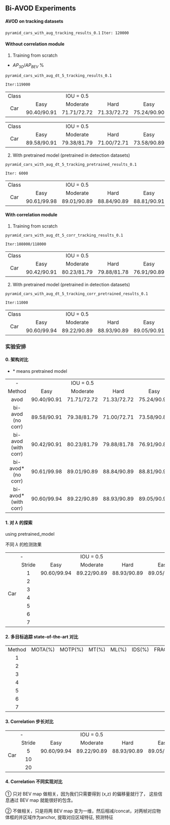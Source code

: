 ## Bi-AVOD Experiments

#### AVOD on tracking datasets
`pyramid_cars_with_aug_tracking_results_0.1`
`Iter: 120000`
<table>
   <tr>
      <td style="text-align:center;vertical-align:middle;">Class</td>
      <td colspan="3" style="text-align:center;vertical-align:middle;">IOU = 0.5</td>
      <td colspan="3" style="text-align:center;vertical-align:middle;">IOU = 0.7</td>
   <tr>
   <tr>
      <td rowspan="2" style="text-align:center;vertical-align:middle;">Car</td>
      <td style="text-align:center;vertical-align:middle;">Easy</td>
      <td style="text-align:center;vertical-align:middle;">Moderate</td>
      <td style="text-align:center;vertical-align:middle;">Hard</td>
      <td style="text-align:center;vertical-align:middle;">Easy</td>
      <td style="text-align:center;vertical-align:middle;">Moderate</td>
      <td style="text-align:center;vertical-align:middle;">Hard</td>
   </tr>
    <tr>
      <td style="text-align:center;vertical-align:middle;">90.40/90.91</td>
      <td style="text-align:center;vertical-align:middle;">71.71/72.72</td>
      <td style="text-align:center;vertical-align:middle;">71.33/72.72</td>
      <td style="text-align:center;vertical-align:middle;">75.24/90.90</td>
      <td style="text-align:center;vertical-align:middle;">55.11/72.69</td>
      <td style="text-align:center;vertical-align:middle;">48.58/72.66</td>


#### Without correlation module

1. Training from scratch

* $AP_{3D} / AP_{BEV}$ %

`pyramid_cars_with_aug_dt_5_tracking_results_0.1`

`Iter:119000` 

<table>
   <tr>
      <td style="text-align:center;vertical-align:middle;">Class</td>
      <td colspan="3" style="text-align:center;vertical-align:middle;">IOU = 0.5</td>
      <td colspan="3" style="text-align:center;vertical-align:middle;">IOU = 0.7</td>
   <tr>
   <tr>
      <td rowspan="2" style="text-align:center;vertical-align:middle;">Car</td>
      <td style="text-align:center;vertical-align:middle;">Easy</td>
      <td style="text-align:center;vertical-align:middle;">Moderate</td>
      <td style="text-align:center;vertical-align:middle;">Hard</td>
      <td style="text-align:center;vertical-align:middle;">Easy</td>
      <td style="text-align:center;vertical-align:middle;">Moderate</td>
      <td style="text-align:center;vertical-align:middle;">Hard</td>
   </tr>
    <tr>
      <td style="text-align:center;vertical-align:middle;">89.58/90.91</td>
      <td style="text-align:center;vertical-align:middle;">79.38/81.79</td>
      <td style="text-align:center;vertical-align:middle;">71.00/72.71</td>
      <td style="text-align:center;vertical-align:middle;">73.58/90.89</td>
      <td style="text-align:center;vertical-align:middle;">54.11/81.75</td>
      <td style="text-align:center;vertical-align:middle;">47.75/72.68</td>
   </tr>
</table>

2. With pretrained model (pretrained in detection datasets)

`pyramid_cars_with_aug_dt_5_tracking_pretrained_results_0.1`

`Iter: 6000`

<table>
   <tr>
      <td style="text-align:center;vertical-align:middle;">Class</td>
      <td colspan="3" style="text-align:center;vertical-align:middle;">IOU = 0.5</td>
      <td colspan="3" style="text-align:center;vertical-align:middle;">IOU = 0.7</td>
   <tr>
   <tr>
      <td rowspan="2" style="text-align:center;vertical-align:middle;">Car</td>
      <td style="text-align:center;vertical-align:middle;">Easy</td>
      <td style="text-align:center;vertical-align:middle;">Moderate</td>
      <td style="text-align:center;vertical-align:middle;">Hard</td>
      <td style="text-align:center;vertical-align:middle;">Easy</td>
      <td style="text-align:center;vertical-align:middle;">Moderate</td>
      <td style="text-align:center;vertical-align:middle;">Hard</td>
   </tr>
    <tr>
      <td style="text-align:center;vertical-align:middle;">90.61/99.98</td>
      <td style="text-align:center;vertical-align:middle;">89.01/90.89</td>
      <td style="text-align:center;vertical-align:middle;">88.84/90.89</td>
      <td style="text-align:center;vertical-align:middle;">88.81/90.91</td>
      <td style="text-align:center;vertical-align:middle;">76.38/90.86</td>
      <td style="text-align:center;vertical-align:middle;">75.83/90.85</td>
   </tr>
</table>


#### With correlation module

1. Training from scratch

`pyramid_cars_with_aug_dt_5_corr_tracking_results_0.1`

`Iter:108000/118000`

<table>
   <tr>
      <td style="text-align:center;vertical-align:middle;">Class</td>
      <td colspan="3" style="text-align:center;vertical-align:middle;">IOU = 0.5</td>
      <td colspan="3" style="text-align:center;vertical-align:middle;">IOU = 0.7</td>
   <tr>
   <tr>
      <td rowspan="2" style="text-align:center;vertical-align:middle;">Car</td>
      <td style="text-align:center;vertical-align:middle;">Easy</td>
      <td style="text-align:center;vertical-align:middle;">Moderate</td>
      <td style="text-align:center;vertical-align:middle;">Hard</td>
      <td style="text-align:center;vertical-align:middle;">Easy</td>
      <td style="text-align:center;vertical-align:middle;">Moderate</td>
      <td style="text-align:center;vertical-align:middle;">Hard</td>
   </tr>
    <tr>
      <td style="text-align:center;vertical-align:middle;">90.42/90.91</td>
      <td style="text-align:center;vertical-align:middle;">80.23/81.79</td>
      <td style="text-align:center;vertical-align:middle;">79.88/81.78</td>
      <td style="text-align:center;vertical-align:middle;">76.91/90.89</td>
      <td style="text-align:center;vertical-align:middle;">58.30/81.76</td>
      <td style="text-align:center;vertical-align:middle;">56.91/72.70</td>
   </tr>
</table>




2. With pretrained model (pretrained in detection datasets)

`pyramid_cars_with_aug_dt_5_tracking_corr_pretrained_results_0.1`

`Iter:11000`

<table>
   <tr>
      <td style="text-align:center;vertical-align:middle;">Class</td>
      <td colspan="3" style="text-align:center;vertical-align:middle;">IOU = 0.5</td>
      <td colspan="3" style="text-align:center;vertical-align:middle;">IOU = 0.7</td>
   <tr>
   <tr>
      <td rowspan="2" style="text-align:center;vertical-align:middle;">Car</td>
      <td style="text-align:center;vertical-align:middle;">Easy</td>
      <td style="text-align:center;vertical-align:middle;">Moderate</td>
      <td style="text-align:center;vertical-align:middle;">Hard</td>
      <td style="text-align:center;vertical-align:middle;">Easy</td>
      <td style="text-align:center;vertical-align:middle;">Moderate</td>
      <td style="text-align:center;vertical-align:middle;">Hard</td>
   </tr>
    <tr>
      <td style="text-align:center;vertical-align:middle;">90.60/99.94</td>
      <td style="text-align:center;vertical-align:middle;">89.22/90.89</td>
      <td style="text-align:center;vertical-align:middle;">88.93/90.89</td>
      <td style="text-align:center;vertical-align:middle;">89.05/90.91</td>
      <td style="text-align:center;vertical-align:middle;">76.67/90.85</td>
      <td style="text-align:center;vertical-align:middle;">75.83/90.84</td>
   </tr>
</table>


### 实验安排

#### 0. 架构对比

* \* means pretrained model

<table>
   <tr>
      <td style="text-align:center;vertical-align:middle;">-</td>
      <td colspan="3" style="text-align:center;vertical-align:middle;">IOU = 0.5</td>
      <td colspan="3" style="text-align:center;vertical-align:middle;">IOU = 0.7</td>
   <tr>
   <tr>
       <td style="text-align:center;vertical-align:middle;">Method</td>
      <td style="text-align:center;vertical-align:middle;">Easy</td>
      <td style="text-align:center;vertical-align:middle;">Moderate</td>
      <td style="text-align:center;vertical-align:middle;">Hard</td>
      <td style="text-align:center;vertical-align:middle;">Easy</td>
      <td style="text-align:center;vertical-align:middle;">Moderate</td>
      <td style="text-align:center;vertical-align:middle;">Hard</td>
   </tr>
    <tr>
      <td style="text-align:center;vertical-align:middle;">avod</td>
      <td style="text-align:center;vertical-align:middle;">90.40/90.91</td>
      <td style="text-align:center;vertical-align:middle;">71.71/72.72</td>
      <td style="text-align:center;vertical-align:middle;">71.33/72.72</td>
      <td style="text-align:center;vertical-align:middle;">75.24/90.90</td>
      <td style="text-align:center;vertical-align:middle;">55.11/72.69</td>
      <td style="text-align:center;vertical-align:middle;">48.58/72.66</td>
    </tr>
    <tr>
      <td style="text-align:center;vertical-align:middle;">bi-avod </br>(no corr)</td>
      <td style="text-align:center;vertical-align:middle;">89.58/90.91</td>
      <td style="text-align:center;vertical-align:middle;">79.38/81.79</td>
      <td style="text-align:center;vertical-align:middle;">71.00/72.71</td>
      <td style="text-align:center;vertical-align:middle;">73.58/90.89</td>
      <td style="text-align:center;vertical-align:middle;">54.11/81.75</td>
      <td style="text-align:center;vertical-align:middle;">47.75/72.68</td>
    </tr>
	<tr>
      <td style="text-align:center;vertical-align:middle;">bi-avod </br>(with corr)</td>
       <td style="text-align:center;vertical-align:middle;">90.42/90.91</td>
      <td style="text-align:center;vertical-align:middle;">80.23/81.79</td>
      <td style="text-align:center;vertical-align:middle;">79.88/81.78</td>
      <td style="text-align:center;vertical-align:middle;">76.91/90.89</td>
      <td style="text-align:center;vertical-align:middle;">58.30/81.76</td>
      <td style="text-align:center;vertical-align:middle;">56.91/72.70</td>
    </tr>
    <tr>
      <td style="text-align:center;vertical-align:middle;">bi-avod* </br>(no corr)</td>
      <td style="text-align:center;vertical-align:middle;">90.61/99.98</td>
      <td style="text-align:center;vertical-align:middle;">89.01/90.89</td>
      <td style="text-align:center;vertical-align:middle;">88.84/90.89</td>
      <td style="text-align:center;vertical-align:middle;">88.81/90.91</td>
      <td style="text-align:center;vertical-align:middle;">76.38/90.86</td>
      <td style="text-align:center;vertical-align:middle;">75.83/90.85</td>
    </tr>
	<tr>
      <td style="text-align:center;vertical-align:middle;">bi-avod* </br>(with corr)</td>
      <td style="text-align:center;vertical-align:middle;">90.60/99.94</td>
      <td style="text-align:center;vertical-align:middle;">89.22/90.89</td>
      <td style="text-align:center;vertical-align:middle;">88.93/90.89</td>
      <td style="text-align:center;vertical-align:middle;">89.05/90.91</td>
      <td style="text-align:center;vertical-align:middle;">76.67/90.85</td>
      <td style="text-align:center;vertical-align:middle;">75.83/90.84</td>
    </tr>
</table>



#### 1. 对 $\lambda$ 的探索

using pretrained_model

不同 $\lambda$ 的检测效果

<table>
   <tr>
      <td colspan="2" style="text-align:center;vertical-align:middle;">-</td>
      <td colspan="3" style="text-align:center;vertical-align:middle;">IOU = 0.5</td>
      <td colspan="3" style="text-align:center;vertical-align:middle;">IOU = 0.7</td>
   <tr>
   <tr>
      <td rowspan="8" style="text-align:center;vertical-align:middle;">Car</td>
       <td style="text-align:center;vertical-align:middle;">Stride</td>
      <td style="text-align:center;vertical-align:middle;">Easy</td>
      <td style="text-align:center;vertical-align:middle;">Moderate</td>
      <td style="text-align:center;vertical-align:middle;">Hard</td>
      <td style="text-align:center;vertical-align:middle;">Easy</td>
      <td style="text-align:center;vertical-align:middle;">Moderate</td>
      <td style="text-align:center;vertical-align:middle;">Hard</td>
   </tr>
    <tr>
      <td style="text-align:center;vertical-align:middle;">1</td>
     <td style="text-align:center;vertical-align:middle;">90.60/99.94</td>
      <td style="text-align:center;vertical-align:middle;">89.22/90.89</td>
      <td style="text-align:center;vertical-align:middle;">88.93/90.89</td>
      <td style="text-align:center;vertical-align:middle;">89.05/90.91</td>
      <td style="text-align:center;vertical-align:middle;">76.67/90.85</td>
      <td style="text-align:center;vertical-align:middle;">75.83/90.84</td>
    </tr>
    <tr>
      <td style="text-align:center;vertical-align:middle;">2</td>
      <td style="text-align:center;vertical-align:middle;"> </td>
      <td style="text-align:center;vertical-align:middle;"> </td>
      <td style="text-align:center;vertical-align:middle;"> </td>
      <td style="text-align:center;vertical-align:middle;"> </td>
      <td style="text-align:center;vertical-align:middle;"> </td>
      <td style="text-align:center;vertical-align:middle;"> </td>
    </tr>
    <tr>
      <td style="text-align:center;vertical-align:middle;">3</td>
      <td style="text-align:center;vertical-align:middle;"> </td>
      <td style="text-align:center;vertical-align:middle;"> </td>
      <td style="text-align:center;vertical-align:middle;"> </td>
      <td style="text-align:center;vertical-align:middle;"> </td>
      <td style="text-align:center;vertical-align:middle;"> </td>
      <td style="text-align:center;vertical-align:middle;"> </td>
    </tr>
    <tr>
      <td style="text-align:center;vertical-align:middle;">4</td>
      <td style="text-align:center;vertical-align:middle;"> </td>
      <td style="text-align:center;vertical-align:middle;"> </td>
      <td style="text-align:center;vertical-align:middle;"> </td>
      <td style="text-align:center;vertical-align:middle;"> </td>
      <td style="text-align:center;vertical-align:middle;"> </td>
      <td style="text-align:center;vertical-align:middle;"> </td>
    </tr>
    <tr>
      <td style="text-align:center;vertical-align:middle;">5</td>
      <td style="text-align:center;vertical-align:middle;"> </td>
      <td style="text-align:center;vertical-align:middle;"> </td>
      <td style="text-align:center;vertical-align:middle;"> </td>
      <td style="text-align:center;vertical-align:middle;"> </td>
      <td style="text-align:center;vertical-align:middle;"> </td>
      <td style="text-align:center;vertical-align:middle;"> </td>
    </tr>
    <tr>
      <td style="text-align:center;vertical-align:middle;">6</td>
      <td style="text-align:center;vertical-align:middle;"> </td>
      <td style="text-align:center;vertical-align:middle;"> </td>
      <td style="text-align:center;vertical-align:middle;"> </td>
      <td style="text-align:center;vertical-align:middle;"> </td>
      <td style="text-align:center;vertical-align:middle;"> </td>
      <td style="text-align:center;vertical-align:middle;"> </td>
    </tr>
    <tr>
      <td style="text-align:center;vertical-align:middle;">7</td>
      <td style="text-align:center;vertical-align:middle;"> </td>
      <td style="text-align:center;vertical-align:middle;"> </td>
      <td style="text-align:center;vertical-align:middle;"> </td>
      <td style="text-align:center;vertical-align:middle;"> </td>
      <td style="text-align:center;vertical-align:middle;"> </td>
      <td style="text-align:center;vertical-align:middle;"> </td>
    </tr>
</table>



#### 2. 多目标追踪 state-of-the-art 对比

<table>
   <tr>
       <td style="text-align:center;vertical-align:middle;">Method</td>
       <td style="text-align:center;vertical-align:middle;">MOTA(%)</td>
      <td style="text-align:center;vertical-align:middle;">MOTP(%)</td>
      <td style="text-align:center;vertical-align:middle;">MT(%)</td>
      <td style="text-align:center;vertical-align:middle;">ML(%)</td>
      <td style="text-align:center;vertical-align:middle;">IDS(%)</td>
      <td style="text-align:center;vertical-align:middle;">FRAG</td>
   </tr>
    <tr>
      <td style="text-align:center;vertical-align:middle;">1</td>
      <td style="text-align:center;vertical-align:middle;"> </td>
      <td style="text-align:center;vertical-align:middle;"> </td>
      <td style="text-align:center;vertical-align:middle;"> </td>
      <td style="text-align:center;vertical-align:middle;"> </td>
      <td style="text-align:center;vertical-align:middle;"> </td>
      <td style="text-align:center;vertical-align:middle;"> </td>
    </tr>
    <tr>
      <td style="text-align:center;vertical-align:middle;">2</td>
      <td style="text-align:center;vertical-align:middle;"> </td>
      <td style="text-align:center;vertical-align:middle;"> </td>
      <td style="text-align:center;vertical-align:middle;"> </td>
      <td style="text-align:center;vertical-align:middle;"> </td>
      <td style="text-align:center;vertical-align:middle;"> </td>
      <td style="text-align:center;vertical-align:middle;"> </td>
    </tr>
    <tr>
      <td style="text-align:center;vertical-align:middle;">3</td>
      <td style="text-align:center;vertical-align:middle;"> </td>
      <td style="text-align:center;vertical-align:middle;"> </td>
      <td style="text-align:center;vertical-align:middle;"> </td>
      <td style="text-align:center;vertical-align:middle;"> </td>
      <td style="text-align:center;vertical-align:middle;"> </td>
      <td style="text-align:center;vertical-align:middle;"> </td>
    </tr>
    <tr>
      <td style="text-align:center;vertical-align:middle;">4</td>
      <td style="text-align:center;vertical-align:middle;"> </td>
      <td style="text-align:center;vertical-align:middle;"> </td>
      <td style="text-align:center;vertical-align:middle;"> </td>
      <td style="text-align:center;vertical-align:middle;"> </td>
      <td style="text-align:center;vertical-align:middle;"> </td>
      <td style="text-align:center;vertical-align:middle;"> </td>
    </tr>
    <tr>
      <td style="text-align:center;vertical-align:middle;">5</td>
      <td style="text-align:center;vertical-align:middle;"> </td>
      <td style="text-align:center;vertical-align:middle;"> </td>
      <td style="text-align:center;vertical-align:middle;"> </td>
      <td style="text-align:center;vertical-align:middle;"> </td>
      <td style="text-align:center;vertical-align:middle;"> </td>
      <td style="text-align:center;vertical-align:middle;"> </td>
    </tr>
    <tr>
      <td style="text-align:center;vertical-align:middle;">6</td>
      <td style="text-align:center;vertical-align:middle;"> </td>
      <td style="text-align:center;vertical-align:middle;"> </td>
      <td style="text-align:center;vertical-align:middle;"> </td>
      <td style="text-align:center;vertical-align:middle;"> </td>
      <td style="text-align:center;vertical-align:middle;"> </td>
      <td style="text-align:center;vertical-align:middle;"> </td>
    </tr>
    <tr>
      <td style="text-align:center;vertical-align:middle;">7</td>
      <td style="text-align:center;vertical-align:middle;"> </td>
      <td style="text-align:center;vertical-align:middle;"> </td>
      <td style="text-align:center;vertical-align:middle;"> </td>
      <td style="text-align:center;vertical-align:middle;"> </td>
      <td style="text-align:center;vertical-align:middle;"> </td>
      <td style="text-align:center;vertical-align:middle;"> </td>
    </tr>
</table>


#### 3. Correlation 步长对比

 <table>
   <tr>
      <td colspan="2" style="text-align:center;vertical-align:middle;">-</td>
      <td colspan="3" style="text-align:center;vertical-align:middle;">IOU = 0.5</td>
      <td colspan="3" style="text-align:center;vertical-align:middle;">IOU = 0.7</td>
   <tr>
   <tr>
      <td rowspan="4" style="text-align:center;vertical-align:middle;">Car</td>
       <td style="text-align:center;vertical-align:middle;">Stride</td>
      <td style="text-align:center;vertical-align:middle;">Easy</td>
      <td style="text-align:center;vertical-align:middle;">Moderate</td>
      <td style="text-align:center;vertical-align:middle;">Hard</td>
      <td style="text-align:center;vertical-align:middle;">Easy</td>
      <td style="text-align:center;vertical-align:middle;">Moderate</td>
      <td style="text-align:center;vertical-align:middle;">Hard</td>
   </tr>
    <tr>
      <td style="text-align:center;vertical-align:middle;">5</td>
     <td style="text-align:center;vertical-align:middle;">90.60/99.94</td>
      <td style="text-align:center;vertical-align:middle;">89.22/90.89</td>
      <td style="text-align:center;vertical-align:middle;">88.93/90.89</td>
      <td style="text-align:center;vertical-align:middle;">89.05/90.91</td>
      <td style="text-align:center;vertical-align:middle;">76.67/90.85</td>
      <td style="text-align:center;vertical-align:middle;">75.83/90.84</td>
    </tr>
    <tr>
      <td style="text-align:center;vertical-align:middle;">10</td>
      <td style="text-align:center;vertical-align:middle;"> </td>
      <td style="text-align:center;vertical-align:middle;"> </td>
      <td style="text-align:center;vertical-align:middle;"> </td>
      <td style="text-align:center;vertical-align:middle;"> </td>
      <td style="text-align:center;vertical-align:middle;"> </td>
      <td style="text-align:center;vertical-align:middle;"> </td>
    </tr>
    <tr>
      <td style="text-align:center;vertical-align:middle;">20</td>
      <td style="text-align:center;vertical-align:middle;"> </td>
      <td style="text-align:center;vertical-align:middle;"> </td>
      <td style="text-align:center;vertical-align:middle;"> </td>
      <td style="text-align:center;vertical-align:middle;"> </td>
      <td style="text-align:center;vertical-align:middle;"> </td>
      <td style="text-align:center;vertical-align:middle;"> </td>
    </tr>
</table>



#### 4. Correlation 不同实现对比

① 只对 BEV map 做相关，因为我们只需要得到 (x,z) 的偏移量就行了， 这些信息通过 BEV map 就能很好的包含。

② 不做相关，只是将两 BEV map 变为一维，然后相减/concat，对两帧对应物体框的并区域作为anchor, 提取对应区域特征, 预测特征